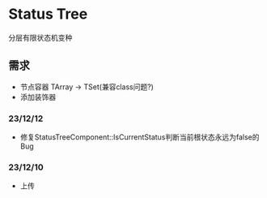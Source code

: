 # Status Tree
分层有限状态机变种


## 需求
* 节点容器 TArray -> TSet(兼容class问题?)
* 添加装饰器

### 23/12/12
* 修复StatusTreeComponent::IsCurrentStatus判断当前根状态永远为false的Bug

### 23/12/10
* 上传